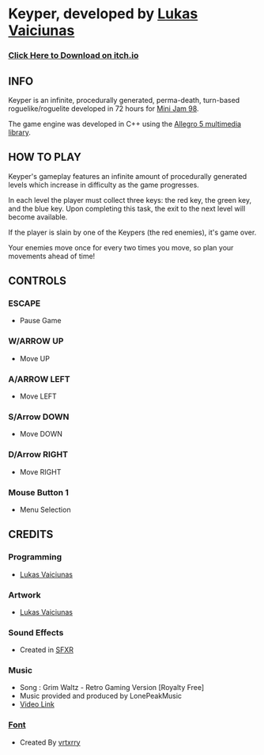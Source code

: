 # Keyper, developed by [Lukas Vaiciunas](https://lukas-vaiciunas.itch.io/)

### [Click Here to Download on itch.io](https://lukas-vaiciunas.itch.io/keyper)

## INFO
Keyper is an infinite, procedurally generated, perma-death, turn-based roguelike/roguelite developed in 72 hours for [Mini Jam 98](https://itch.io/jam/mini-jam-98-empty).

The game engine was developed in C++ using the [Allegro 5 multimedia library](https://liballeg.org/).

## HOW TO PLAY
Keyper's gameplay features an infinite amount of procedurally generated levels which increase in difficulty as the game progresses.

In each level the player must collect three keys: the red key, the green key, and the blue key. Upon completing this task, the exit to the next level will become available.

If the player is slain by one of the Keypers (the red enemies), it's game over.

Your enemies move once for every two times you move, so plan your movements ahead of time!

## CONTROLS
### ESCAPE
* Pause Game

### W/ARROW UP
* Move UP

### A/ARROW LEFT
* Move LEFT

### S/Arrow DOWN
* Move DOWN

### D/Arrow RIGHT
* Move RIGHT

### Mouse Button 1
* Menu Selection

## CREDITS
### Programming
* [Lukas Vaiciunas](https://lukas-vaiciunas.itch.io/)

### Artwork
* [Lukas Vaiciunas](https://lukas-vaiciunas.itch.io/)

### Sound Effects
* Created in [SFXR](https://www.drpetter.se/project_sfxr.html)
	
### Music
* Song : Grim Waltz - Retro Gaming Version [Royalty Free]
* Music provided and produced by LonePeakMusic 
* [Video Link](https://youtu.be/4vyjqWSBHx8)
	
### [Font](https://vrtxrry.itch.io/dungeonfont)
* Created By [vrtxrry](https://itch.io/profile/vrtxrry)
